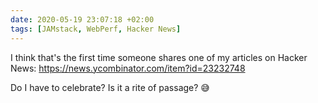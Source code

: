 ```yaml
---
date: 2020-05-19 23:07:18 +02:00
tags: [JAMstack, WebPerf, Hacker News]
---
```


I think that's the first time someone shares one of my articles on Hacker News:
https://news.ycombinator.com/item?id=23232748

Do I have to celebrate? Is it a rite of passage? 😅
